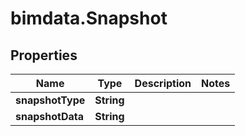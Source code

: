 # bimdata.Snapshot

## Properties
Name | Type | Description | Notes
------------ | ------------- | ------------- | -------------
**snapshotType** | **String** |  | 
**snapshotData** | **String** |  | 


